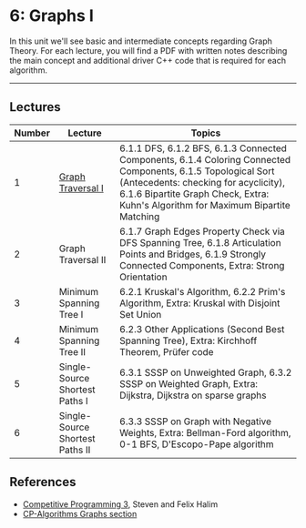 # 6: Graphs I

In this unit we'll see basic and intermediate concepts regarding Graph Theory. For each lecture, you will find a PDF with written notes describing the main concept and additional driver C++ code that is required for each algorithm.

---

## Lectures

| Number | Lecture | Topics |
| ------ | ------- | ------ |
| 1  | [Graph Traversal I](https://github.com/CPCFI-org/lectures/tree/main/6-Graphs-I/Lecture1-GraphTraversal-I)  | 6.1.1 DFS, 6.1.2 BFS, 6.1.3 Connected Components, 6.1.4 Coloring Connected Components, 6.1.5 Topological Sort (Antecedents: checking for acyclicity), 6.1.6 Bipartite Graph Check, Extra: Kuhn's Algorithm for Maximum Bipartite Matching |
| 2  | Graph Traversal II | 6.1.7 Graph Edges Property Check via DFS Spanning Tree, 6.1.8 Articulation Points and Bridges, 6.1.9 Strongly Connected Components, Extra: Strong Orientation |
| 3  | Minimum Spanning Tree I | 6.2.1 Kruskal's Algorithm, 6.2.2 Prim's Algorithm, Extra: Kruskal with Disjoint Set Union |
| 4  | Minimum Spanning Tree II  |  6.2.3 Other Applications (Second Best Spanning Tree), Extra: Kirchhoff Theorem, Prüfer code |
| 5  | Single-Source Shortest Paths I | 6.3.1 SSSP on Unweighted Graph, 6.3.2 SSSP on Weighted Graph, Extra: Dijkstra, Dijkstra on sparse graphs  |
| 6  | Single-Source Shortest Paths II | 6.3.3 SSSP on Graph with Negative Weights, Extra: Bellman-Ford algorithm, 0-1 BFS, D'Escopo-Pape algorithm |


## References

- [Competitive Programming 3](https://www.amazon.com/Competitive-Programming-3rd-Steven-Halim/dp/B00FG8MNN8), Steven and Felix Halim
- [CP-Algorithms Graphs section](https://cp-algorithms.com/)
